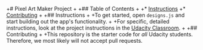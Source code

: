 
+# Pixel Art Maker Project
+
+## Table of Contents
+
+* [Instructions](#instructions)
+* [Contributing](#contributing)
+
+## Instructions
+
+To get started, open `designs.js` and start building out the app's functionality.
+
+For specific, detailed instructions, look at the project instructions in the [Udacity Classroom](https://classroom.udacity.com/me).
+
+## Contributing
+
+This repository is the starter code for _all_ Udacity students. Therefore, we most likely will not accept pull requests.
